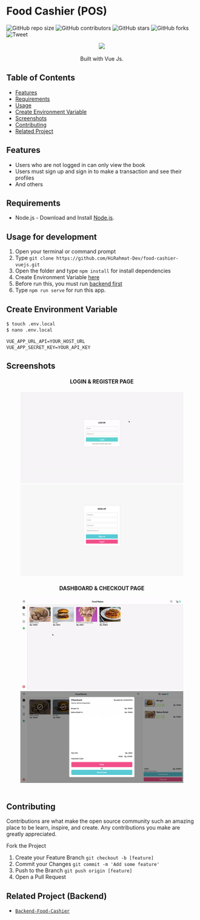 # Food Cashier (POS)

![GitHub repo size](https://img.shields.io/github/repo-size/HiRahmat-Dev/food-cashier-vuejs)
![GitHub contributors](https://img.shields.io/github/contributors/HiRahmat-Dev/food-cashier-vuejs)
![GitHub stars](https://img.shields.io/github/stars/HiRahmat-Dev/food-cashier-vuejs?style=social)
![GitHub forks](https://img.shields.io/github/forks/HiRahmat-Dev/food-cashier-vuejs?style=social)
![Tweet](https://img.shields.io/twitter/url?url=https%3A%2F%2Fgithub.com%2FHiRahmat-Dev%2Ffood-cashier-vuejs
)

<p align="center">
  <img height="100" src="https://vuejs.org/images/logo.png">
</p>
<p align="center">
  Built with Vue Js.
</p>

## Table of Contents

- [Features](#features)
- [Requirements](#requirements)
- [Usage](#usage-for-development)
- [Create Environment Variable](#create-environment-variable)
- [Screenshots](#screenshots)
- [Contributing](#contributing)
- [Related Project](#related-project-backend)

## Features

- Users who are not logged in can only view the book
- Users must sign up and sign in to make a transaction and see their profiles
- And others

## Requirements

- Node.js - Download and Install [Node.js](https://nodejs.org/en/).

## Usage for development

1. Open your terminal or command prompt
2. Type `git clone https://github.com/HiRahmat-Dev/food-cashier-vuejs.git`
3. Open the folder and type `npm install` for install dependencies
4. Create Environment Variable [here](#create-environment-variable)
5. Before run this, you must run [backend first](#related-project-backend)
6. Type `npm run serve` for run this app.

## Create Environment Variable

```
$ touch .env.local
$ nano .env.local
```

```
VUE_APP_URL_API=YOUR_HOST_URL
VUE_APP_SECRET_KEY=YOUR_API_KEY
```

## Screenshots

<div align="center">
    <h4 align="center">LOGIN & REGISTER PAGE</h4>
    <img width="430" src="./screenshots/food-cashier-login.gif">
    <img width="430" src="./screenshots/food-cashier-register.png">
</div>
<div align="center">
    <h4 align="center">DASHBOARD & CHECKOUT PAGE</h4>
    <img width="430" src="./screenshots/food-cashier-landing.gif">   
    <img width="430" src="./screenshots/food-cashier-checkout.png">
</div>
<br>


## Contributing

Contributions are what make the open source community such an amazing place to be learn, inspire, and create. Any contributions you make are greatly appreciated.

Fork the Project
1. Create your Feature Branch  ```git checkout -b [feature]```
2. Commit your Changes ```git commit -m 'Add some feature'```
3. Push to the Branch ```git push origin [feature]```
4. Open a Pull Request


## Related Project (Backend)

* [`Backend-Food-Cashier`](https://github.com/HiRahmat-Dev/food-cashier-api)

